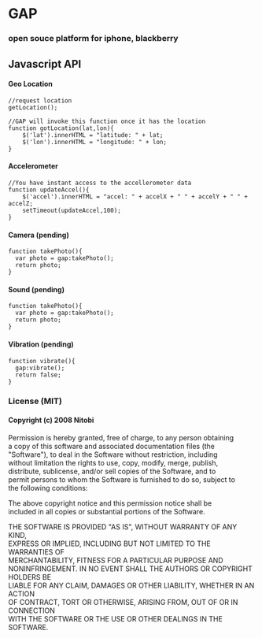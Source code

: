 # GAP

### open souce platform for iphone, blackberry

## Javascript API
  
#### Geo Location
    
    //request location
    getLocation();
    
    //GAP will invoke this function once it has the location
    function gotLocation(lat,lon){
    	$('lat').innerHTML = "latitude: " + lat;
    	$('lon').innerHTML = "longitude: " + lon;
    }
    
#### Accelerometer

    //You have instant access to the accellerometer data
    function updateAccel(){
    	$('accel').innerHTML = "accel: " + accelX + " " + accelY + " " + accelZ;	
    	setTimeout(updateAccel,100);
    }
      
#### Camera (pending)

    function takePhoto(){
      var photo = gap:takePhoto();
      return photo;
    }
    
#### Sound (pending)

    function takePhoto(){
      var photo = gap:takePhoto();
      return photo;
    }
    
#### Vibration (pending)

    function vibrate(){
      gap:vibrate();
      return false;
    }

### License (MIT)

#### Copyright (c) 2008 Nitobi

Permission is hereby granted, free of charge, to any person obtaining  
a copy of this software and associated documentation files (the  
"Software"), to deal in the Software without restriction, including  
without limitation the rights to use, copy, modify, merge, publish,  
distribute, sublicense, and/or sell copies of the Software, and to  
permit persons to whom the Software is furnished to do so, subject to  
the following conditions:  

The above copyright notice and this permission notice shall be  
included in all copies or substantial portions of the Software.  

THE SOFTWARE IS PROVIDED "AS IS", WITHOUT WARRANTY OF ANY KIND,  
EXPRESS OR IMPLIED, INCLUDING BUT NOT LIMITED TO THE WARRANTIES OF  
MERCHANTABILITY, FITNESS FOR A PARTICULAR PURPOSE AND  
NONINFRINGEMENT. IN NO EVENT SHALL THE AUTHORS OR COPYRIGHT HOLDERS BE  
LIABLE FOR ANY CLAIM, DAMAGES OR OTHER LIABILITY, WHETHER IN AN ACTION  
OF CONTRACT, TORT OR OTHERWISE, ARISING FROM, OUT OF OR IN CONNECTION  
WITH THE SOFTWARE OR THE USE OR OTHER DEALINGS IN THE SOFTWARE.